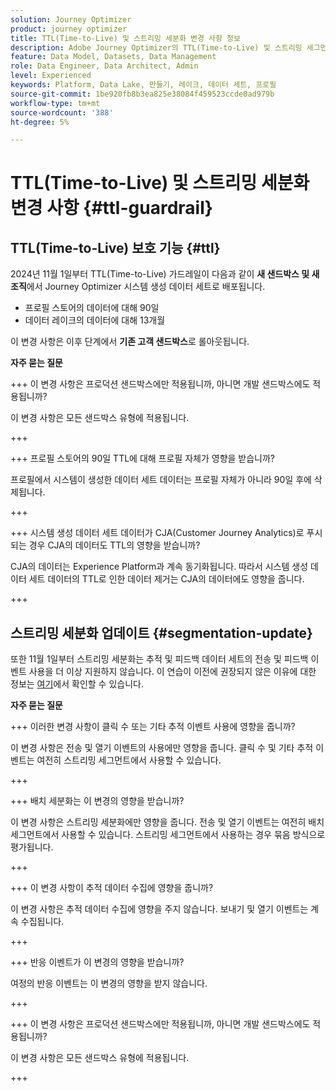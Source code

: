 ```yaml
---
solution: Journey Optimizer
product: journey optimizer
title: TTL(Time-to-Live) 및 스트리밍 세분화 변경 사항 정보
description: Adobe Journey Optimizer의 TTL(Time-to-Live) 및 스트리밍 세그먼테이션 변경
feature: Data Model, Datasets, Data Management
role: Data Engineer, Data Architect, Admin
level: Experienced
keywords: Platform, Data Lake, 만들기, 레이크, 데이터 세트, 프로필
source-git-commit: 1be920fb8b3ea825e38084f459523ccde0ad979b
workflow-type: tm+mt
source-wordcount: '388'
ht-degree: 5%

---
```



# TTL(Time-to-Live) 및 스트리밍 세분화 변경 사항 {#ttl-guardrail}

## TTL(Time-to-Live) 보호 기능 {#ttl}

2024년 11월 1일부터 TTL(Time-to-Live) 가드레일이 다음과 같이 **새 샌드박스 및 새 조직**&#x200B;에서 Journey Optimizer 시스템 생성 데이터 세트로 배포됩니다.

* 프로필 스토어의 데이터에 대해 90일
* 데이터 레이크의 데이터에 대해 13개월

이 변경 사항은 이후 단계에서 **기존 고객 샌드박스**&#x200B;로 롤아웃됩니다.

**자주 묻는 질문**

+++ 이 변경 사항은 프로덕션 샌드박스에만 적용됩니까, 아니면 개발 샌드박스에도 적용됩니까?

이 변경 사항은 모든 샌드박스 유형에 적용됩니다.

+++


+++ 프로필 스토어의 90일 TTL에 대해 프로필 자체가 영향을 받습니까?

프로필에서 시스템이 생성한 데이터 세트 데이터는 프로필 자체가 아니라 90일 후에 삭제됩니다.

+++

+++ 시스템 생성 데이터 세트 데이터가 CJA(Customer Journey Analytics)로 푸시되는 경우 CJA의 데이터도 TTL의 영향을 받습니까?

CJA의 데이터는 Experience Platform과 계속 동기화됩니다. 따라서 시스템 생성 데이터 세트 데이터의 TTL로 인한 데이터 제거는 CJA의 데이터에도 영향을 줍니다.

+++

## 스트리밍 세분화 업데이트 {#segmentation-update}

또한 11월 1일부터 스트리밍 세분화는 추적 및 피드백 데이터 세트의 전송 및 피드백 이벤트 사용을 더 이상 지원하지 않습니다.  이 연습이 이전에 권장되지 않은 이유에 대한 정보는 [여기](../audience/about-audiences.md#streaming-segmentation-events-guardrails)에서 확인할 수 있습니다.


**자주 묻는 질문**

+++ 이러한 변경 사항이 클릭 수 또는 기타 추적 이벤트 사용에 영향을 줍니까?

이 변경 사항은 전송 및 열기 이벤트의 사용에만 영향을 줍니다. 클릭 수 및 기타 추적 이벤트는 여전히 스트리밍 세그먼트에서 사용할 수 있습니다.

+++

+++ 배치 세분화는 이 변경의 영향을 받습니까?

이 변경 사항은 스트리밍 세분화에만 영향을 줍니다. 전송 및 열기 이벤트는 여전히 배치 세그먼트에서 사용할 수 있습니다. 스트리밍 세그먼트에서 사용하는 경우 묶음 방식으로 평가됩니다.

+++

+++ 이 변경 사항이 추적 데이터 수집에 영향을 줍니까?

이 변경 사항은 추적 데이터 수집에 영향을 주지 않습니다. 보내기 및 열기 이벤트는 계속 수집됩니다.

+++


+++ 반응 이벤트가 이 변경의 영향을 받습니까?

여정의 반응 이벤트는 이 변경의 영향을 받지 않습니다.

+++


+++ 이 변경 사항은 프로덕션 샌드박스에만 적용됩니까, 아니면 개발 샌드박스에도 적용됩니까?

이 변경 사항은 모든 샌드박스 유형에 적용됩니다.

+++